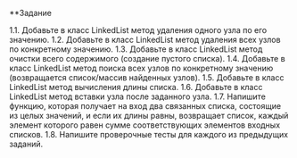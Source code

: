 **Задание

1.1. Добавьте в класс LinkedList метод удаления одного узла по его значению.
1.2. Добавьте в класс LinkedList метод удаления всех узлов по конкретному значению.
1.3. Добавьте в класс LinkedList метод очистки всего содержимого (создание пустого списка).
1.4. Добавьте в класс LinkedList метод поиска всех узлов по конкретному значению (возвращается список/массив найденных узлов).
1.5. Добавьте в класс LinkedList метод вычисления длины списка.
1.6. Добавьте в класс LinkedList метод вставки узла после заданного узла.
1.7. Напишите функцию, которая получает на вход два связанных списка, состоящие из целых значений, и если их длины равны, возвращает список, каждый элемент которого равен сумме соответствующих элементов входных списков.
1.8. Напишите проверочные тесты для каждого из предыдущих заданий.